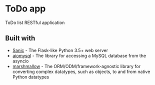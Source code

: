 # ToDo app

ToDo list RESTful application

## Built with
* [Sanic](https://sanic.readthedocs.io/en/latest/) - The Flask-like Python 3.5+ web server
* [aiomysql](https://aiomysql.readthedocs.io/en/latest/) -  The library for accessing a MySQL database from the asyncio 
* [marshmallow](https://marshmallow.readthedocs.io/en/3.0/) - The ORM/ODM/framework-agnostic library for converting complex datatypes, such as objects, to and from native Python datatypes

